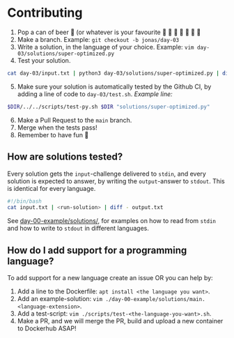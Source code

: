 # Contributing
1. Pop a can of beer :beer: (or whatever is your favourite :popcorn: :lollipop: :champagne: :milk_glass: :wine_glass: :tropical_drink: :chocolate_bar:
2. Make a branch. Example: `git checkout -b jonas/day-03`
3. Write a solution, in the language of your choice. Example: `vim day-03/solutions/super-optimized.py`
4. Test your solution.

```sh
cat day-03/input.txt | python3 day-03/solutions/super-optimized.py | diff - day-03/output.txt
```

5. Make sure your solution is automatically tested by the Github CI, by adding a line of code to `day-03/test.sh`.
*Example line:*
```sh
$DIR/../../scripts/test-py.sh $DIR "solutions/super-optimized.py"
```

6. Make a Pull Request to the `main` branch.
7. Merge when the tests pass!
8. Remember to have fun :tada:

## How are solutions tested?

Every solution gets the `input`-challenge delivered to `stdin`, and every solution is expected to answer, by writing the `output`-answer to `stdout`. This is identical for every language.

```sh
#!/bin/bash
cat input.txt | <run-solution> | diff - output.txt
```
See [day-00-example/solutions/](https://github.com/Arxcis/adventofcode2020/tree/main/days/day-00-example/solutions), for examples on how to read from `stdin` and how to write to `stdout` in different languages.


## How do I add support for a programming language?

To add support for a new language create an issue OR you can help by:  
1. Add a line to the Dockerfile: `apt install <the language you want>`.
2. Add an example-solution: `vim ./day-00-example/solutions/main.<language-extension>`.
2. Add  a test-script: `vim ./scripts/test-<the-language-you-want>.sh`.
3. Make a PR, and we will merge the PR, build and upload a new container to Dockerhub ASAP!

